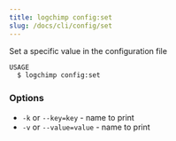 ```yaml
---
title: logchimp config:set
slug: /docs/cli/config/set
---
```


Set a specific value in the configuration file

```bash
USAGE
  $ logchimp config:set
```

### Options

- `-k` or `--key=key` - name to print
- `-v` or `--value=value` - name to print
